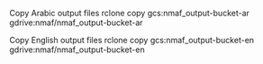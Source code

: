 Copy Arabic output files
rclone copy gcs:nmaf_output-bucket-ar gdrive:nmaf/nmaf_output-bucket-ar

Copy English output files
rclone copy gcs:nmaf_output-bucket-en gdrive:nmaf/nmaf_output-bucket-en